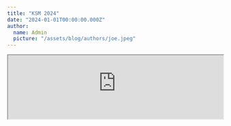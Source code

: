 ```yaml
---
title: "KSM 2024"
date: "2024-01-01T00:00:00.000Z"
author:
  name: Admin
  picture: "/assets/blog/authors/joe.jpeg"
---
```


<script
  src="https://cdn.jsdelivr.net/npm/@iframe-resizer/child"
  type="text/javascript"
  async
></script>

<div style="max-width:700px; margin:auto"> 
  <iframe style="width:100%" src="https://aplikasi.man1kotabima.sch.id//page/viewforms/?id=1" id="myIframe"></iframe>
</div>

<script>
  var iframe = document.getElementById('myIframe');
  window.addEventListener('message', function(event) {
    var data = event.data;
    if (data.messageType === 'setHeight') {
      // Set the iframe height
      iframe.style.height = data.height + 10+ 'px';
    }
  });
</script>
